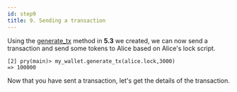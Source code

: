 ```yaml
---
id: step9
title: 9. Sending a transaction
---
```


Using the [generate_tx](https://www.google.com) method in __5.3__ we created, we can now send a transaction and send some tokens to  Alice based on Alice's lock script.

```
[2] pry(main)> my_wallet.generate_tx(alice.lock,3000)
=> 100000
```

Now that you have sent a transaction, let's get the details of the transaction.
